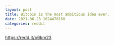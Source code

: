 ```yaml
--- 
layout: post 
title: Bitcoin is the most ambitious idea ever. 
date: 2021-06-23 1624478168 
categories: reddit 
--- 
```

https://redd.it/o6km23